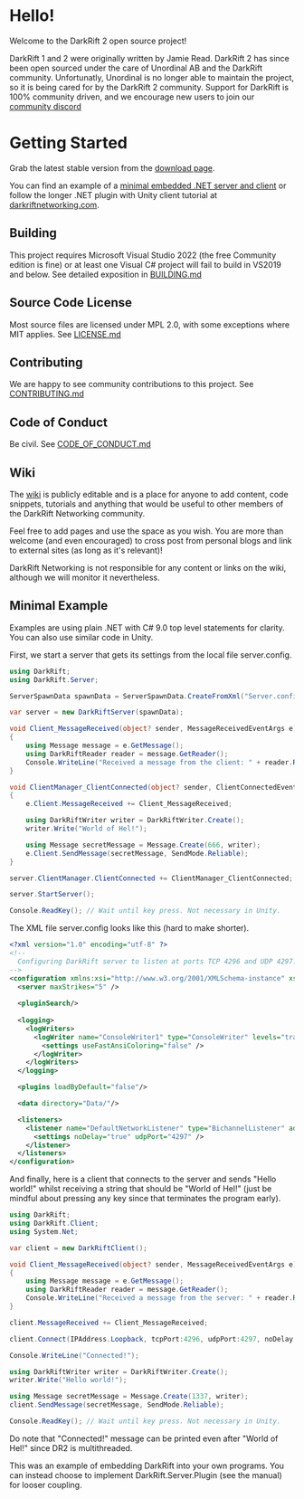 # Hello!
Welcome to the DarkRift 2 open source project!

DarkRift 1 and 2 were originally written by Jamie Read. DarkRift 2 has since been open sourced under the care of Unordinal AB and the DarkRift community. Unfortunatly, Unordinal is no longer able to maintain the project, so it is being cared for by the DarkRift 2 community. Support for DarkRift is 100% community driven, and we encourage new users to join our [community discord](https://discord.gg/ufr5m7bX) 

# Getting Started
Grab the latest stable version from the [download page](https://github.com/DarkRiftNetworking/DarkRift/releases/).

You can find an example of a [minimal embedded .NET server and client](#minimal-example) or follow the longer .NET plugin with Unity client tutorial at [darkriftnetworking.com](https://www.darkriftnetworking.com/).

## Building
This project requires Microsoft Visual Studio 2022 (the free Community edition is fine) or at least one Visual C# project will fail to build in VS2019 and below. See detailed exposition in [BUILDING.md](BUILDING.md)

## Source Code License
Most source files are licensed under MPL 2.0, with some exceptions where MIT applies. See [LICENSE.md](../LICENSE.md)

## Contributing
We are happy to see community contributions to this project. See [CONTRIBUTING.md](CONTRIBUTING.md)

## Code of Conduct
Be civil. See [CODE_OF_CONDUCT.md](CODE_OF_CONDUCT.md)

## Wiki
The [wiki](https://github.com/DarkRiftNetworking/DarkRift-Networking/wiki) is publicly editable and is a place for anyone to add content, code snippets, tutorials and anything that would be useful to other members of the DarkRift Networking community.

Feel free to add pages and use the space as you wish. You are more than welcome (and even encouraged) to cross post from personal blogs and link to external sites (as long as it's relevant)!

DarkRift Networking is not responsible for any content or links on the wiki, although we will monitor it nevertheless.

## Minimal Example

Examples are using plain .NET with C# 9.0 top level statements for clarity. You can also use similar code in Unity.

First, we start a server that gets its settings from the local file server.config.

```csharp
using DarkRift;
using DarkRift.Server;

ServerSpawnData spawnData = ServerSpawnData.CreateFromXml("Server.config");

var server = new DarkRiftServer(spawnData);

void Client_MessageReceived(object? sender, MessageReceivedEventArgs e)
{
    using Message message = e.GetMessage();
    using DarkRiftReader reader = message.GetReader();
    Console.WriteLine("Received a message from the client: " + reader.ReadString());
}

void ClientManager_ClientConnected(object? sender, ClientConnectedEventArgs e)
{
    e.Client.MessageReceived += Client_MessageReceived;

    using DarkRiftWriter writer = DarkRiftWriter.Create();
    writer.Write("World of Hel!");

    using Message secretMessage = Message.Create(666, writer);
    e.Client.SendMessage(secretMessage, SendMode.Reliable);
}

server.ClientManager.ClientConnected += ClientManager_ClientConnected;

server.StartServer();

Console.ReadKey(); // Wait until key press. Not necessary in Unity.
```

The XML file server.config looks like this (hard to make shorter).

```xml
<?xml version="1.0" encoding="utf-8" ?>
<!--
  Configuring DarkRift server to listen at ports TCP 4296 and UDP 4297.
-->
<configuration xmlns:xsi="http://www.w3.org/2001/XMLSchema-instance" xsi:noNamespaceSchemaLocation="https://www.darkriftnetworking.com/DarkRift2/Schemas/2.3.1/Server.config.xsd">
  <server maxStrikes="5" />
  
  <pluginSearch/>
 
  <logging>
    <logWriters>
      <logWriter name="ConsoleWriter1" type="ConsoleWriter" levels="trace, info, warning, error, fatal">
        <settings useFastAnsiColoring="false" />
      </logWriter>
    </logWriters>
  </logging>

  <plugins loadByDefault="false"/>

  <data directory="Data/"/>

  <listeners>
    <listener name="DefaultNetworkListener" type="BichannelListener" address="0.0.0.0" port="4296">
      <settings noDelay="true" udpPort="4297" />
    </listener>
  </listeners>
</configuration>

```

And finally, here is a client that connects to the server and sends "Hello world!" whilst receiving a string that should be "World of Hel!" (just be mindful about pressing any key since that terminates the program early).

```csharp
using DarkRift;
using DarkRift.Client;
using System.Net;

var client = new DarkRiftClient();

void Client_MessageReceived(object? sender, MessageReceivedEventArgs e)
{
    using Message message = e.GetMessage();
    using DarkRiftReader reader = message.GetReader();
    Console.WriteLine("Received a message from the server: " + reader.ReadString());
}

client.MessageReceived += Client_MessageReceived;

client.Connect(IPAddress.Loopback, tcpPort:4296, udpPort:4297, noDelay:true);

Console.WriteLine("Connected!");

using DarkRiftWriter writer = DarkRiftWriter.Create();
writer.Write("Hello world!");

using Message secretMessage = Message.Create(1337, writer);
client.SendMessage(secretMessage, SendMode.Reliable);

Console.ReadKey(); // Wait until key press. Not necessary in Unity.
```

Do note that "Connected!" message can be printed even after "World of Hel!" since DR2 is multithreaded.

This was an example of embedding DarkRift into your own programs. You can instead choose to implement DarkRift.Server.Plugin (see the manual) for looser coupling.
